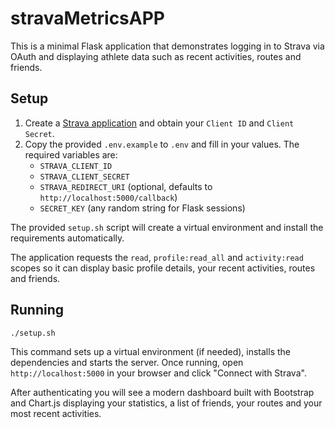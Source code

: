 # stravaMetricsAPP

This is a minimal Flask application that demonstrates logging in to Strava via OAuth and displaying athlete data such as recent activities, routes and friends.

## Setup

1. Create a [Strava application](https://www.strava.com/settings/api) and obtain your `Client ID` and `Client Secret`.
2. Copy the provided `.env.example` to `.env` and fill in your values. The required variables are:
   - `STRAVA_CLIENT_ID`
   - `STRAVA_CLIENT_SECRET`
   - `STRAVA_REDIRECT_URI` (optional, defaults to `http://localhost:5000/callback`)
   - `SECRET_KEY` (any random string for Flask sessions)

The provided `setup.sh` script will create a virtual environment and install the requirements automatically.

The application requests the `read`, `profile:read_all` and `activity:read` scopes so it can display basic profile details, your recent activities, routes and friends.

## Running

```bash
./setup.sh
```

This command sets up a virtual environment (if needed), installs the dependencies and starts the server. Once running, open `http://localhost:5000` in your browser and click "Connect with Strava".

After authenticating you will see a modern dashboard built with Bootstrap and Chart.js displaying your statistics, a list of friends, your routes and your most recent activities.
